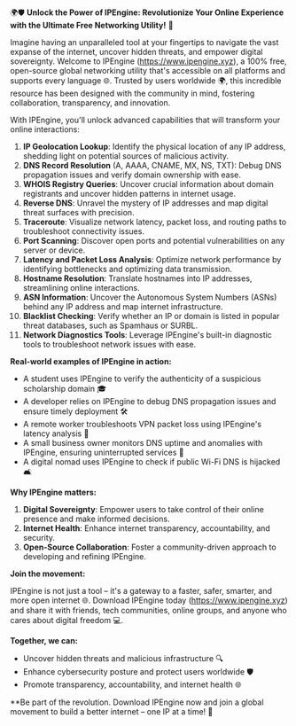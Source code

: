 🌍🛡️ **Unlock the Power of IPEngine: Revolutionize Your Online Experience with the Ultimate Free Networking Utility!** 🚀

Imagine having an unparalleled tool at your fingertips to navigate the vast expanse of the internet, uncover hidden threats, and empower digital sovereignty. Welcome to IPEngine (https://www.ipengine.xyz), a 100% free, open-source global networking utility that's accessible on all platforms and supports every language 🌐. Trusted by users worldwide 🌍, this incredible resource has been designed with the community in mind, fostering collaboration, transparency, and innovation.

With IPEngine, you'll unlock advanced capabilities that will transform your online interactions:

1. **IP Geolocation Lookup**: Identify the physical location of any IP address, shedding light on potential sources of malicious activity.
2. **DNS Record Resolution** (A, AAAA, CNAME, MX, NS, TXT): Debug DNS propagation issues and verify domain ownership with ease.
3. **WHOIS Registry Queries**: Uncover crucial information about domain registrants and uncover hidden patterns in internet usage.
4. **Reverse DNS**: Unravel the mystery of IP addresses and map digital threat surfaces with precision.
5. **Traceroute**: Visualize network latency, packet loss, and routing paths to troubleshoot connectivity issues.
6. **Port Scanning**: Discover open ports and potential vulnerabilities on any server or device.
7. **Latency and Packet Loss Analysis**: Optimize network performance by identifying bottlenecks and optimizing data transmission.
8. **Hostname Resolution**: Translate hostnames into IP addresses, streamlining online interactions.
9. **ASN Information**: Uncover the Autonomous System Numbers (ASNs) behind any IP address and map internet infrastructure.
10. **Blacklist Checking**: Verify whether an IP or domain is listed in popular threat databases, such as Spamhaus or SURBL.
11. **Network Diagnostics Tools**: Leverage IPEngine's built-in diagnostic tools to troubleshoot network issues with ease.

**Real-world examples of IPEngine in action:**

* A student uses IPEngine to verify the authenticity of a suspicious scholarship domain 🎓
* A developer relies on IPEngine to debug DNS propagation issues and ensure timely deployment 🛠️
* A remote worker troubleshoots VPN packet loss using IPEngine's latency analysis 🔌
* A small business owner monitors DNS uptime and anomalies with IPEngine, ensuring uninterrupted services 💼
* A digital nomad uses IPEngine to check if public Wi-Fi DNS is hijacked 🛋️

**Why IPEngine matters:**

1. **Digital Sovereignty**: Empower users to take control of their online presence and make informed decisions.
2. **Internet Health**: Enhance internet transparency, accountability, and security.
3. **Open-Source Collaboration**: Foster a community-driven approach to developing and refining IPEngine.

**Join the movement:**

IPEngine is not just a tool – it's a gateway to a faster, safer, smarter, and more open internet 🌐. Download IPEngine today (https://www.ipengine.xyz) and share it with friends, tech communities, online groups, and anyone who cares about digital freedom 💻.

**Together, we can:**

* Uncover hidden threats and malicious infrastructure 🔍
* Enhance cybersecurity posture and protect users worldwide 🛡️
* Promote transparency, accountability, and internet health 🌐

**Be part of the revolution. Download IPEngine now and join a global movement to build a better internet – one IP at a time! 🚀